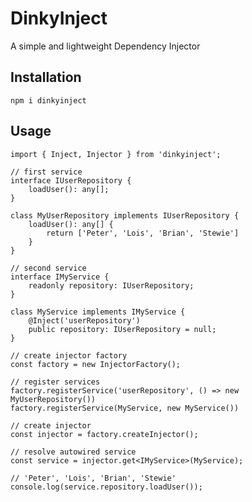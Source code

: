 # DinkyInject
A simple and lightweight Dependency Injector

## Installation

    npm i dinkyinject

## Usage

    import { Inject, Injector } from 'dinkyinject';

    // first service
    interface IUserRepository {
        loadUser(): any[];
    }

    class MyUserRepository implements IUserRepository {
        loadUser(): any[] {
            return ['Peter', 'Lois', 'Brian', 'Stewie']
        }
    }

    // second service
    interface IMyService {
        readonly repository: IUserRepository;
    }

    class MyService implements IMyService {
        @Inject('userRepository')
        public repository: IUserRepository = null;
    }

    // create injector factory
    const factory = new InjectorFactory();

    // register services
    factory.registerService('userRepository', () => new MyUserRepository())
    factory.registerService(MyService, new MyService())

    // create injector
    const injector = factory.createInjector();

    // resolve autowired service
    const service = injector.get<IMyService>(MyService);

    // 'Peter', 'Lois', 'Brian', 'Stewie'
    console.log(service.repository.loadUser());